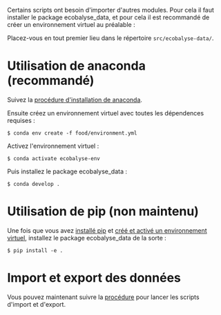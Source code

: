 Certains scripts ont besoin d'importer d'autres modules. Pour cela il faut
installer le package ecobalyse_data, et pour cela il est recommandé de créer un
environnement virtuel au préalable :

Placez-vous en tout premier lieu dans le répertoire `src/ecobalyse-data/`.

# Utilisation de anaconda (recommandé)

Suivez la [procédure d'installation de anaconda](https://docs.conda.io/projects/conda/en/latest/user-guide/install/index.html).

Ensuite créez un environnement virtuel avec toutes les dépendences requises :

    $ conda env create -f food/environment.yml

Activez l'environnement virtuel :

    $ conda activate ecobalyse-env

Puis installez le package ecobalyse_data :

    $ conda develop .

# Utilisation de pip (non maintenu)

Une fois que vous avez [installé
pip](https://pip.pypa.io/en/stable/installation/) et [créé et activé un
environnement
virtuel](https://packaging.python.org/en/latest/tutorials/installing-packages/#creating-and-using-virtual-environments),
installez le package ecobalyse_data de la sorte :

    $ pip install -e .

# Import et export des données

Vous pouvez maintenant suivre la [procédure](food/README.md) pour lancer les scripts d'import et d'export.
